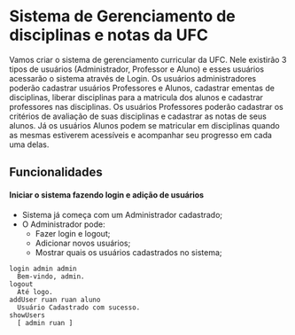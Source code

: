# Sistema de Gerenciamento de disciplinas e notas da UFC
Vamos criar o sistema de gerenciamento curricular da UFC. Nele existirão 3 tipos de usuários (Administrador, Professor e Aluno) e esses usuários acessarão o sistema através de Login. Os usuários administradores poderão cadastrar usuários Professores e Alunos, cadastrar ementas de disciplinas, liberar disciplinas para a matricula dos alunos e cadastrar professores nas disciplinas. Os usuários Professores poderão cadastrar os critérios de avaliação de suas disciplinas e cadastrar as notas de seus alunos. Já os usuários Alunos podem se matricular em disciplinas quando as mesmas estiverem acessíveis e acompanhar seu progresso em cada uma delas.

## Funcionalidades
#### Iniciar o sistema fazendo login e adição de usuários
- Sistema já começa com um Administrador cadastrado;
- O Administrador pode:
  - Fazer login e logout;
  - Adicionar novos usuários;
  - Mostrar quais os usuários cadastrados no sistema;
```
login admin admin
  Bem-vindo, admin.
logout
  Até logo.
addUser ruan ruan aluno
  Usuário Cadastrado com sucesso.
showUsers
  [ admin ruan ]
```
